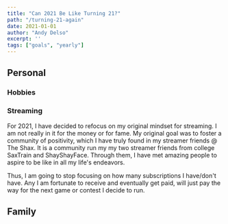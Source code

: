 ```yaml
---
title: "Can 2021 Be Like Turning 21?"
path: "/turning-21-again"
date: 2021-01-01
author: "Andy Delso"
excerpt: ''
tags: ["goals", "yearly"]
---
```


## Personal

### Hobbies

### Streaming

For 2021, I have decided to refocus on my original mindset for streaming. I am not really in it for the money or for fame. My original goal was to foster a community of positivity, which I have truly found in my streamer friends @ The Shax. It is a community run my my two streamer friends from college SaxTrain and ShayShayFace. Through them, I have met amazing people to aspire to be like in all my life's endeavors. 

Thus, I am going to stop focusing on how many subscriptions I have/don't have. Any I am fortunate to receive and eventually get paid, will just pay the way for the next game or contest I decide to run.

## Family